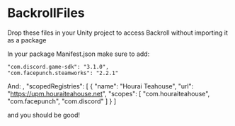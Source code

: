 # BackrollFiles
Drop these files in your Unity project to access Backroll without importing it as a package

In your package Manifest.json make sure to add:

    "com.discord.game-sdk": "3.1.0",
    "com.facepunch.steamworks": "2.2.1"
    
And:
,
  "scopedRegistries": [
    {
      "name": "Hourai Teahouse",
      "url": "https://upm.houraiteahouse.net",
      "scopes": [
        "com.houraiteahouse",
        "com.facepunch",
        "com.discord"
      ]
    }
  ]
  

and you should be good!
